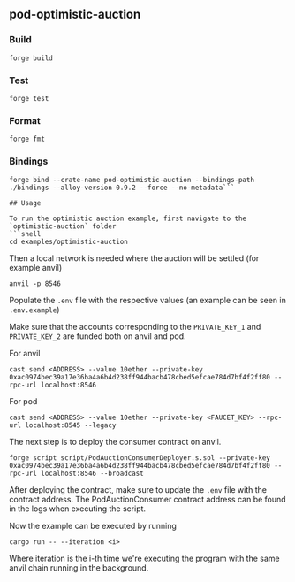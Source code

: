 ## pod-optimistic-auction 

### Build

```shell
forge build
```

### Test

```shell
forge test
```

### Format

```shell
forge fmt
```
### Bindings 

```shell
forge bind --crate-name pod-optimistic-auction --bindings-path ./bindings --alloy-version 0.9.2 --force --no-metadata```

## Usage

To run the optimistic auction example, first navigate to the `optimistic-auction` folder
```shell
cd examples/optimistic-auction
```

Then a local network is needed where the auction will be settled (for example anvil)
```shell
anvil -p 8546
```

Populate the `.env` file with the respective values (an example can be seen in `.env.example`)

Make sure that the accounts corresponding to the `PRIVATE_KEY_1` and `PRIVATE_KEY_2` are funded both on anvil and pod.

For anvil
```shell
cast send <ADDRESS> --value 10ether --private-key 0xac0974bec39a17e36ba4a6b4d238ff944bacb478cbed5efcae784d7bf4f2ff80 --rpc-url localhost:8546
```

For pod
```shell
cast send <ADDRESS> --value 10ether --private-key <FAUCET_KEY> --rpc-url localhost:8545 --legacy
```

The next step is to deploy the consumer contract on anvil.
```shell
forge script script/PodAuctionConsumerDeployer.s.sol --private-key 0xac0974bec39a17e36ba4a6b4d238ff944bacb478cbed5efcae784d7bf4f2ff80 --rpc-url localhost:8546 --broadcast
```

After deploying the contract, make sure to update the `.env` file with the contract address. 
The PodAuctionConsumer contract address can be found in the logs when executing the script.


Now the example can be executed by running
```shell
cargo run -- --iteration <i>
```

Where iteration is the i-th time we're executing the program with the same anvil chain running in the background.
